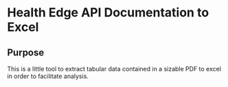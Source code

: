 # Health Edge API Documentation to Excel
## Purpose
This is a little tool to extract tabular data contained in a sizable PDF to excel in order to facilitate analysis.
